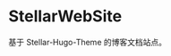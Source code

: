 # StellarWebSite
基于 Stellar-Hugo-Theme 的博客文档站点。


<!-- Security scan triggered at 2025-09-02 14:24:57 -->

<!-- Security scan triggered at 2025-09-02 15:26:51 -->

<!-- Security scan triggered at 2025-09-02 15:27:06 -->